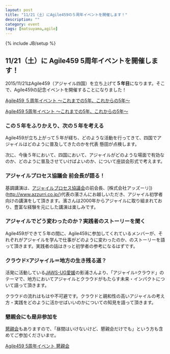 ```yaml
---
layout: post
title: "11/21（土）にAgile459の５周年イベントを開催します！"
description: ""
category: event
tags: [matsuyama,agile]
---
```

{% include JB/setup %}

## 11/21（土）に Agile459 5周年イベントを開催します！

2015/11/21はAgile459（アジャイル四国）を立ち上げて**５年目**になります。そこで、Agile459の記念イベントを開催することになりました！

[Agile459 ５周年イベント 〜これまでの5年、これからの5年〜](https://agile459.doorkeeper.jp/events/33225)

<a class="doorkeeper-registration-widget" href="https://agile459.doorkeeper.jp/events/33225">Agile459 5周年イベント 〜これまでの5年、これからの5年〜</a><script src="http://widgets.doorkeeper.jp/w/widget.js"></script>

### この５年をふりかえり、次の５年を考える

Agile459が立ち上がって５年が経ち、どのような活動を行ってきて、四国でアジャイルはどのように普及してきたのかを代表 懸田が点検します。

次に、今後５年において、四国において、アジャイルがどのような場面で有効なのか、どのように普及させていけばよいのか、について座談会形式で考えます。

### アジャイルプロセス協議会 前会長が語る！

基調講演は、[アジャイルプロセス協議会](http://www.agileprocess.jp/)の前会長、[株式会社アッズーリ])(http://www.azzurri.co.jp/)代表の濱さんにお越しいただき、アジャイル初学者向けの講演をして頂きます。濱さんは2000年からアジャイルに取り組まれており、豊富な経験を元にした講演は楽しみです。

### アジャイルでどう変わったのか？実践者のストーリーを聞く

Agile459ができて５年の間に、Agile459に参加してくれているメンバーが、それぞれがアジャイルを学んで仕事がどのように変わったのか、のストーリーを語って頂きます。実践者の話はきっと初学者の参考になるはずです。

### クラウド☓アジャイル＝地方の生き残る道？

活発に活動している[JAWS-UG愛媛](https://jawsug-ehime.doorkeeper.jp/)の影浦さんより、「アジャイル☓クラウド」のテーマで、地方においてアジャイルとクラウドがもたらす未来・インパクトについて語って頂きます。

クラウドの流れはもはや不可避です。クラウドと親和性の高いアジャイルの考え方・実践をどのように活かせばいいのかについての知見を語って頂きます。

### 懇親会にも是非参加を

[懇親会](https://agile459.doorkeeper.jp/events/34468)もありますので、「昼間はいけないけど、懇親会だけでも」という方も含めてご参加くださいませ。

<a class="doorkeeper-registration-widget" href="https://agile459.doorkeeper.jp/events/34468">Agile459 5周年イベント 懇親会</a><script src="http://widgets.doorkeeper.jp/w/widget.js"></script>
